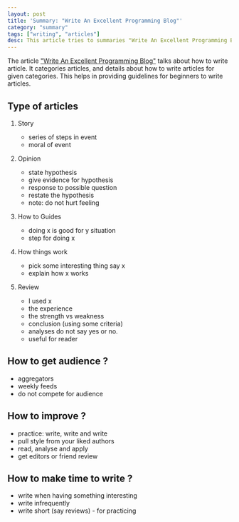 ```yaml
---
layout: post
title: 'Summary: "Write An Excellent Programming Blog"'
category: "summary"
tags: ["writing", "articles"]
desc: This article tries to summaries "Write An Excellent Programming Blog"
---
```

The article ["Write An Excellent Programming Blog"](http://bit.ly/excellent-blog) talks about how to write article. It categories articles, and details about how to write articles for given categories. This helps in providing guidelines for beginners to write articles.

## Type of articles
1. Story
    - series of steps in event 
    - moral of event 

1. Opinion
    - state hypothesis
    - give evidence for hypothesis
    - response to possible question
    - restate the hypothesis
    - note: do not hurt feeling

1. How to Guides 
    - doing x is good for y situation
    - step for doing x

1. How things work
    - pick some interesting thing say x   
    - explain how x works

1. Review
    - I used x
    - the experience 
    - the strength vs weakness
    - conclusion (using some criteria)
    - analyses do not say yes or no.
    - useful for reader 

## How to get audience ?
- aggregators
- weekly feeds
- do not compete for audience

## How to improve ?
- practice: write, write and write
- pull style from your liked authors
- read, analyse and apply 
- get editors or friend review

## How to make time to write ?
- write when having something interesting
- write infrequently
- write short (say reviews) - for practicing